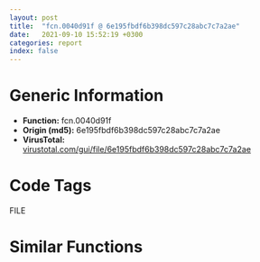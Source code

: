 ```yaml
---
layout: post
title:  "fcn.0040d91f @ 6e195fbdf6b398dc597c28abc7c7a2ae"
date:   2021-09-10 15:52:19 +0300
categories: report
index: false
---
```


# Generic Information
- **Function:** fcn.0040d91f
- **Origin (md5):** 6e195fbdf6b398dc597c28abc7c7a2ae
- **VirusTotal:** [virustotal.com/gui/file/6e195fbdf6b398dc597c28abc7c7a2ae][virustotal_ref]

# Code Tags
<span class="tag" id="FILE">FILE</span>


# Similar Functions
<script type="text/javascript" src="https://www.gstatic.com/charts/loader.js"></script>
<script type="text/javascript">

    google.charts.load('current', {'packages':['corechart']});
    google.charts.setOnLoadCallback(drawChart);

    function drawChart() {
    var data = new google.visualization.DataTable();
        data.addColumn('number', 'X');
        data.addColumn('number', 'Y');
        data.addColumn({type: 'string', role: 'tooltip', 'p': {'html': true}});
        data.addColumn({'type': 'string', 'role': 'style'});
        
        data.addRows([
    [-81.57413482666016, -45.89152908325195, '<b><a href="/report/fcn.0040d91f@6e195fbdf6b398dc597c28abc7c7a2ae">fcn.0040d91f</a><br>@6e195fbdf6b398dc597c28abc7c7a2ae</b><br><br>push ebp<br>mov ebp esp<br>push ecx<br>push ecx<br>push ebx<br>push esi<br>push edi<br>push 0x104<br>mov ebx 0xc43b20<br>xor eax eax<br>push ebx<br>xor edi edi<br>mov word[0xc43d28] ax<br>push edi<br>call dword[sym.imp.KERNEL32.dll_GetModuleFileNameW]<br>mov esi dword[0xc4593c]<br>mov dword[0xc43a04] ebx<br>test esi esi<br>je 0x40d958<br>cmp word[esi] di<br>jne 0x40d95a<br>mov esi ebx<br>lea eax [ebp-8]<br>push eax<br>lea eax [ebp-4]<br>push eax<br>push edi<br>push edi<br>push esi<br>call fcn.0040d9cd<br>mov ebx dword[ebp-4]<br>add esp 0x14<br>cmp ebx 0x3fffffff<br>jae 0x40d9c3<br>mov eax dword[ebp-8]<br>cmp eax 0x7fffffff<br>jae 0x40d9c3<br>lea ecx [eax+ebx*2]<br>add eax eax<br>add ecx ecx<br>cmp ecx eax<br>jb 0x40d9c3<br>push ecx<br>call fcn.0040e848<br>mov edi eax<br>pop ecx<br>test edi edi<br>je 0x40d9c3<br>lea eax [ebp-8]<br>push eax<br>lea eax [ebp-4]<br>push eax<br>lea eax [edi+ebx*4]<br>push eax<br>push edi<br>push esi<br>call fcn.0040d9cd<br>mov eax dword[ebp-4]<br>add esp 0x14<br>dec eax<br>mov dword[0xc439f4] edi<br>mov dword[0xc439ec] eax<br>xor eax eax<br>jmp 0x40d9c6<br>or eax 0xffffffff<br>pop edi<br>pop esi<br>pop ebx<br>mov esp ebp<br>pop ebp<br>ret<br>', 'point { fill-color: #e0440e; }'],
[-68.5716323852539, -29.568544387817383, '<b><a href="/report/fcn.0060b9b9@52d540e8e13e0f0bbb8946b2363a382d">fcn.0060b9b9</a><br>@52d540e8e13e0f0bbb8946b2363a382d</b><br><br>push ebp<br>mov ebp esp<br>push ecx<br>push ecx<br>push ebx<br>push esi<br>push edi<br>push 0x104<br>mov ebx 0x6a1300<br>xor eax eax<br>push ebx<br>xor edi edi<br>mov word[0x6a1508] ax<br>push edi<br>call dword[sym.imp.KERNEL32.dll_GetModuleFileNameW]<br>mov esi dword[0x6a3adc]<br>mov dword[0x6a0b94] ebx<br>test esi esi<br>je 0x60b9f2<br>cmp word[esi] di<br>jne 0x60b9f4<br>mov esi ebx<br>lea eax [ebp-8]<br>push eax<br>lea eax [ebp-4]<br>push eax<br>push edi<br>push edi<br>push esi<br>call fcn.0060ba67<br>mov ebx dword[ebp-4]<br>add esp 0x14<br>cmp ebx 0x3fffffff<br>jae 0x60ba5d<br>mov eax dword[ebp-8]<br>cmp eax 0x7fffffff<br>jae 0x60ba5d<br>lea ecx [eax+ebx*2]<br>add eax eax<br>add ecx ecx<br>cmp ecx eax<br>jb 0x60ba5d<br>push ecx<br>call fcn.0060a15b<br>mov edi eax<br>pop ecx<br>test edi edi<br>je 0x60ba5d<br>lea eax [ebp-8]<br>push eax<br>lea eax [ebp-4]<br>push eax<br>lea eax [edi+ebx*4]<br>push eax<br>push edi<br>push esi<br>call fcn.0060ba67<br>mov eax dword[ebp-4]<br>add esp 0x14<br>dec eax<br>mov dword[0x6a0b84] edi<br>mov dword[0x6a0b7c] eax<br>xor eax eax<br>jmp 0x60ba60<br>or eax 0xffffffff<br>pop edi<br>pop esi<br>pop ebx<br>mov esp ebp<br>pop ebp<br>ret<br>', 'null'],
[-80.29781341552734, -12.36430549621582, '<b><a href="/report/fcn.004102b9@4643b8f5a3d13e435a65fc553546b71e">fcn.004102b9</a><br>@4643b8f5a3d13e435a65fc553546b71e</b><br><br>push ebp<br>mov ebp esp<br>push ecx<br>push ecx<br>push ebx<br>push esi<br>push edi<br>push 0x104<br>mov ebx 0xc6c760<br>xor eax eax<br>push ebx<br>xor edi edi<br>mov word[0xc6c968] ax<br>push edi<br>call dword[sym.imp.KERNEL32.dll_GetModuleFileNameW]<br>mov esi dword[0xc6e57c]<br>mov dword[0xc6c640] ebx<br>test esi esi<br>je 0x4102f2<br>cmp word[esi] di<br>jne 0x4102f4<br>mov esi ebx<br>lea eax [ebp-8]<br>push eax<br>lea eax [ebp-4]<br>push eax<br>push edi<br>push edi<br>push esi<br>call fcn.00410367<br>mov ebx dword[ebp-4]<br>add esp 0x14<br>cmp ebx 0x3fffffff<br>jae 0x41035d<br>mov eax dword[ebp-8]<br>cmp eax 0x7fffffff<br>jae 0x41035d<br>lea ecx [eax+ebx*2]<br>add eax eax<br>add ecx ecx<br>cmp ecx eax<br>jb 0x41035d<br>push ecx<br>call fcn.004111e8<br>mov edi eax<br>pop ecx<br>test edi edi<br>je 0x41035d<br>lea eax [ebp-8]<br>push eax<br>lea eax [ebp-4]<br>push eax<br>lea eax [edi+ebx*4]<br>push eax<br>push edi<br>push esi<br>call fcn.00410367<br>mov eax dword[ebp-4]<br>add esp 0x14<br>dec eax<br>mov dword[0xc6c630] edi<br>mov dword[0xc6c628] eax<br>xor eax eax<br>jmp 0x410360<br>or eax 0xffffffff<br>pop edi<br>pop esi<br>pop ebx<br>mov esp ebp<br>pop ebp<br>ret<br>', 'null'],
[-78.96929168701172, -34.84052276611328, '<b><a href="/report/fcn.0040d088@3d0ec851566b617e7e4e75da3dd9651c">fcn.0040d088</a><br>@3d0ec851566b617e7e4e75da3dd9651c</b><br><br>push ebp<br>mov ebp esp<br>push ecx<br>push ecx<br>push ebx<br>push esi<br>push edi<br>push 0x104<br>mov ebx 0xb93cb8<br>xor eax eax<br>push ebx<br>xor edi edi<br>mov word[0xb93ec0] ax<br>push edi<br>call dword[sym.imp.KERNEL32.dll_GetModuleFileNameW]<br>mov esi dword[0xb95abc]<br>mov dword[0xb93b9c] ebx<br>test esi esi<br>je 0x40d0c1<br>cmp word[esi] di<br>jne 0x40d0c3<br>mov esi ebx<br>lea eax [ebp-8]<br>push eax<br>lea eax [ebp-4]<br>push eax<br>push edi<br>push edi<br>push esi<br>call fcn.0040d136<br>mov ebx dword[ebp-4]<br>add esp 0x14<br>cmp ebx 0x3fffffff<br>jae 0x40d12c<br>mov eax dword[ebp-8]<br>cmp eax 0x7fffffff<br>jae 0x40d12c<br>lea ecx [eax+ebx*2]<br>add eax eax<br>add ecx ecx<br>cmp ecx eax<br>jb 0x40d12c<br>push ecx<br>call fcn.0040dfb8<br>mov edi eax<br>pop ecx<br>test edi edi<br>je 0x40d12c<br>lea eax [ebp-8]<br>push eax<br>lea eax [ebp-4]<br>push eax<br>lea eax [edi+ebx*4]<br>push eax<br>push edi<br>push esi<br>call fcn.0040d136<br>mov eax dword[ebp-4]<br>add esp 0x14<br>dec eax<br>mov dword[0xb93b8c] edi<br>mov dword[0xb93b84] eax<br>xor eax eax<br>jmp 0x40d12f<br>or eax 0xffffffff<br>pop edi<br>pop esi<br>pop ebx<br>mov esp ebp<br>pop ebp<br>ret<br>', 'null'],
[-69.48790740966797, -41.48548889160156, '<b><a href="/report/fcn.006542c2@8c848ad89aab40a1738b363a37856125">fcn.006542c2</a><br>@8c848ad89aab40a1738b363a37856125</b><br><br>push ebp<br>mov ebp esp<br>push ecx<br>push ecx<br>push ebx<br>push esi<br>push edi<br>push 0x104<br>mov ebx 0x46fd378<br>xor eax eax<br>push ebx<br>xor edi edi<br>mov word[0x46fd580] ax<br>push edi<br>call dword[sym.imp.KERNEL32.dll_GetModuleFileNameW]<br>mov esi dword[0x46ff17c]<br>mov dword[0x46fd25c] ebx<br>test esi esi<br>je 0x6542fb<br>cmp word[esi] di<br>jne 0x6542fd<br>mov esi ebx<br>lea eax [ebp-8]<br>push eax<br>lea eax [ebp-4]<br>push eax<br>push edi<br>push edi<br>push esi<br>call fcn.00654370<br>mov ebx dword[ebp-4]<br>add esp 0x14<br>cmp ebx 0x3fffffff<br>jae 0x654366<br>mov eax dword[ebp-8]<br>cmp eax 0x7fffffff<br>jae 0x654366<br>lea ecx [eax+ebx*2]<br>add eax eax<br>add ecx ecx<br>cmp ecx eax<br>jb 0x654366<br>push ecx<br>call fcn.006551e8<br>mov edi eax<br>pop ecx<br>test edi edi<br>je 0x654366<br>lea eax [ebp-8]<br>push eax<br>lea eax [ebp-4]<br>push eax<br>lea eax [edi+ebx*4]<br>push eax<br>push edi<br>push esi<br>call fcn.00654370<br>mov eax dword[ebp-4]<br>add esp 0x14<br>dec eax<br>mov dword[0x46fd24c] edi<br>mov dword[0x46fd244] eax<br>xor eax eax<br>jmp 0x654369<br>or eax 0xffffffff<br>pop edi<br>pop esi<br>pop ebx<br>mov esp ebp<br>pop ebp<br>ret<br>', 'null'],
[-98.46465301513672, -28.48466682434082, '<b><a href="/report/fcn.0040d848@e69fcfbd512770c44a9d6b90a42edeb0">fcn.0040d848</a><br>@e69fcfbd512770c44a9d6b90a42edeb0</b><br><br>push ebp<br>mov ebp esp<br>push ecx<br>push ecx<br>push ebx<br>push esi<br>push edi<br>push 0x104<br>mov ebx 0xb94c40<br>xor eax eax<br>push ebx<br>xor edi edi<br>mov word[0xb94e48] ax<br>push edi<br>call dword[sym.imp.KERNEL32.dll_GetModuleFileNameW]<br>mov esi dword[0xb96a3c]<br>mov dword[0xb94b24] ebx<br>test esi esi<br>je 0x40d881<br>cmp word[esi] di<br>jne 0x40d883<br>mov esi ebx<br>lea eax [ebp-8]<br>push eax<br>lea eax [ebp-4]<br>push eax<br>push edi<br>push edi<br>push esi<br>call fcn.0040d8f6<br>mov ebx dword[ebp-4]<br>add esp 0x14<br>cmp ebx 0x3fffffff<br>jae 0x40d8ec<br>mov eax dword[ebp-8]<br>cmp eax 0x7fffffff<br>jae 0x40d8ec<br>lea ecx [eax+ebx*2]<br>add eax eax<br>add ecx ecx<br>cmp ecx eax<br>jb 0x40d8ec<br>push ecx<br>call fcn.0040e778<br>mov edi eax<br>pop ecx<br>test edi edi<br>je 0x40d8ec<br>lea eax [ebp-8]<br>push eax<br>lea eax [ebp-4]<br>push eax<br>lea eax [edi+ebx*4]<br>push eax<br>push edi<br>push esi<br>call fcn.0040d8f6<br>mov eax dword[ebp-4]<br>add esp 0x14<br>dec eax<br>mov dword[0xb94b14] edi<br>mov dword[0xb94b0c] eax<br>xor eax eax<br>jmp 0x40d8ef<br>or eax 0xffffffff<br>pop edi<br>pop esi<br>pop ebx<br>mov esp ebp<br>pop ebp<br>ret<br>', 'null'],
[-68.49979400634766, -17.666366577148438, '<b><a href="/report/fcn.0040a354@01be4434cc5f975da87a4b25d209e100">fcn.0040a354</a><br>@01be4434cc5f975da87a4b25d209e100</b><br><br>push ebp<br>mov ebp esp<br>push ecx<br>push ecx<br>push ebx<br>push esi<br>push edi<br>push 0x104<br>mov ebx 0xc14b60<br>xor eax eax<br>push ebx<br>xor edi edi<br>mov word[0xc14d68] ax<br>push edi<br>call dword[sym.imp.KERNEL32.dll_GetModuleFileNameW]<br>mov esi dword[0xc1697c]<br>mov dword[0xc14a44] ebx<br>test esi esi<br>je 0x40a38d<br>cmp word[esi] di<br>jne 0x40a38f<br>mov esi ebx<br>lea eax [ebp-8]<br>push eax<br>lea eax [ebp-4]<br>push eax<br>push edi<br>push edi<br>push esi<br>call fcn.0040a402<br>mov ebx dword[ebp-4]<br>add esp 0x14<br>cmp ebx 0x3fffffff<br>jae 0x40a3f8<br>mov eax dword[ebp-8]<br>cmp eax 0x7fffffff<br>jae 0x40a3f8<br>lea ecx [eax+ebx*2]<br>add eax eax<br>add ecx ecx<br>cmp ecx eax<br>jb 0x40a3f8<br>push ecx<br>call fcn.0040b288<br>mov edi eax<br>pop ecx<br>test edi edi<br>je 0x40a3f8<br>lea eax [ebp-8]<br>push eax<br>lea eax [ebp-4]<br>push eax<br>lea eax [edi+ebx*4]<br>push eax<br>push edi<br>push esi<br>call fcn.0040a402<br>mov eax dword[ebp-4]<br>add esp 0x14<br>dec eax<br>mov dword[0xc14a34] edi<br>mov dword[0xc14a2c] eax<br>xor eax eax<br>jmp 0x40a3fb<br>or eax 0xffffffff<br>pop edi<br>pop esi<br>pop ebx<br>mov esp ebp<br>pop ebp<br>ret<br>', 'null'],
[-90.98310089111328, -17.8382568359375, '<b><a href="/report/fcn.00434d6b@d96761eb00d2d97e2b6f5ffffed0b46a">fcn.00434d6b</a><br>@d96761eb00d2d97e2b6f5ffffed0b46a</b><br><br>push ebp<br>mov ebp esp<br>push ecx<br>push ecx<br>push ebx<br>push esi<br>push edi<br>push 0x104<br>mov ebx 0x4c4ba8<br>xor eax eax<br>push ebx<br>xor edi edi<br>mov word[0x4c4db0] ax<br>push edi<br>call dword[sym.imp.KERNEL32.dll_GetModuleFileNameW]<br>mov esi dword[0x4c5228]<br>mov dword[0x4c41bc] ebx<br>test esi esi<br>je 0x434da4<br>cmp word[esi] di<br>jne 0x434da6<br>mov esi ebx<br>lea eax [ebp-8]<br>push eax<br>lea eax [ebp-4]<br>push eax<br>push edi<br>push edi<br>push esi<br>call fcn.00434e19<br>mov ebx dword[ebp-4]<br>add esp 0x14<br>cmp ebx 0x3fffffff<br>jae 0x434e0f<br>mov eax dword[ebp-8]<br>cmp eax 0x7fffffff<br>jae 0x434e0f<br>lea ecx [eax+ebx*2]<br>add eax eax<br>add ecx ecx<br>cmp ecx eax<br>jb 0x434e0f<br>push ecx<br>call fcn.00428a5d<br>mov edi eax<br>pop ecx<br>test edi edi<br>je 0x434e0f<br>lea eax [ebp-8]<br>push eax<br>lea eax [ebp-4]<br>push eax<br>lea eax [edi+ebx*4]<br>push eax<br>push edi<br>push esi<br>call fcn.00434e19<br>mov eax dword[ebp-4]<br>add esp 0x14<br>dec eax<br>mov dword[0x4c41ac] edi<br>mov dword[0x4c41a4] eax<br>xor eax eax<br>jmp 0x434e12<br>or eax 0xffffffff<br>pop edi<br>pop esi<br>pop ebx<br>mov esp ebp<br>pop ebp<br>ret<br>', 'null'],
[-78.53015899658203, -23.543851852416992, '<b><a href="/report/fcn.0040adc3@fec037c981b84fb9df87dac6521840c9">fcn.0040adc3</a><br>@fec037c981b84fb9df87dac6521840c9</b><br><br>push ebp<br>mov ebp esp<br>push ecx<br>push ecx<br>push ebx<br>push esi<br>push edi<br>push 0x104<br>mov ebx 0xb697e8<br>xor eax eax<br>push ebx<br>xor edi edi<br>mov word[0xb699f0] ax<br>push edi<br>call dword[sym.imp.KERNEL32.dll_GetModuleFileNameW]<br>mov esi dword[0xb6b5fc]<br>mov dword[0xb696cc] ebx<br>test esi esi<br>je 0x40adfc<br>cmp word[esi] di<br>jne 0x40adfe<br>mov esi ebx<br>lea eax [ebp-8]<br>push eax<br>lea eax [ebp-4]<br>push eax<br>push edi<br>push edi<br>push esi<br>call fcn.0040ae71<br>mov ebx dword[ebp-4]<br>add esp 0x14<br>cmp ebx 0x3fffffff<br>jae 0x40ae67<br>mov eax dword[ebp-8]<br>cmp eax 0x7fffffff<br>jae 0x40ae67<br>lea ecx [eax+ebx*2]<br>add eax eax<br>add ecx ecx<br>cmp ecx eax<br>jb 0x40ae67<br>push ecx<br>call fcn.0040bce8<br>mov edi eax<br>pop ecx<br>test edi edi<br>je 0x40ae67<br>lea eax [ebp-8]<br>push eax<br>lea eax [ebp-4]<br>push eax<br>lea eax [edi+ebx*4]<br>push eax<br>push edi<br>push esi<br>call fcn.0040ae71<br>mov eax dword[ebp-4]<br>add esp 0x14<br>dec eax<br>mov dword[0xb696bc] edi<br>mov dword[0xb696b4] eax<br>xor eax eax<br>jmp 0x40ae6a<br>or eax 0xffffffff<br>pop edi<br>pop esi<br>pop ebx<br>mov esp ebp<br>pop ebp<br>ret<br>', 'null'],
[-87.46118927001953, -28.86671257019043, '<b><a href="/report/fcn.00408e79@1fd683a7f72f257d6d6de6e845d6c40a">fcn.00408e79</a><br>@1fd683a7f72f257d6d6de6e845d6c40a</b><br><br>push ebp<br>mov ebp esp<br>push ecx<br>push ecx<br>push ebx<br>push esi<br>push edi<br>push 0x104<br>mov ebx 0xc344e8<br>xor eax eax<br>push ebx<br>xor edi edi<br>mov word[0xc346f0] ax<br>push edi<br>call dword[sym.imp.KERNEL32.dll_GetModuleFileNameW]<br>mov esi dword[0xc362fc]<br>mov dword[0xc343cc] ebx<br>test esi esi<br>je 0x408eb2<br>cmp word[esi] di<br>jne 0x408eb4<br>mov esi ebx<br>lea eax [ebp-8]<br>push eax<br>lea eax [ebp-4]<br>push eax<br>push edi<br>push edi<br>push esi<br>call fcn.00408f27<br>mov ebx dword[ebp-4]<br>add esp 0x14<br>cmp ebx 0x3fffffff<br>jae 0x408f1d<br>mov eax dword[ebp-8]<br>cmp eax 0x7fffffff<br>jae 0x408f1d<br>lea ecx [eax+ebx*2]<br>add eax eax<br>add ecx ecx<br>cmp ecx eax<br>jb 0x408f1d<br>push ecx<br>call fcn.00409da8<br>mov edi eax<br>pop ecx<br>test edi edi<br>je 0x408f1d<br>lea eax [ebp-8]<br>push eax<br>lea eax [ebp-4]<br>push eax<br>lea eax [edi+ebx*4]<br>push eax<br>push edi<br>push esi<br>call fcn.00408f27<br>mov eax dword[ebp-4]<br>add esp 0x14<br>dec eax<br>mov dword[0xc343bc] edi<br>mov dword[0xc343b4] eax<br>xor eax eax<br>jmp 0x408f20<br>or eax 0xffffffff<br>pop edi<br>pop esi<br>pop ebx<br>mov esp ebp<br>pop ebp<br>ret<br>', 'null'],
[-91.80841827392578, -39.628684997558594, '<b><a href="/report/fcn.00408b18@f9b80f61ad003ebdee20dab4a0087d2a">fcn.00408b18</a><br>@f9b80f61ad003ebdee20dab4a0087d2a</b><br><br>push ebp<br>mov ebp esp<br>push ecx<br>push ecx<br>push ebx<br>push esi<br>push edi<br>push 0x104<br>mov ebx 0xbbe898<br>xor eax eax<br>push ebx<br>xor edi edi<br>mov word[0xbbeaa0] ax<br>push edi<br>call dword[sym.imp.KERNEL32.dll_GetModuleFileNameW]<br>mov esi dword[0xbc069c]<br>mov dword[0xbbe77c] ebx<br>test esi esi<br>je 0x408b51<br>cmp word[esi] di<br>jne 0x408b53<br>mov esi ebx<br>lea eax [ebp-8]<br>push eax<br>lea eax [ebp-4]<br>push eax<br>push edi<br>push edi<br>push esi<br>call fcn.00408bc6<br>mov ebx dword[ebp-4]<br>add esp 0x14<br>cmp ebx 0x3fffffff<br>jae 0x408bbc<br>mov eax dword[ebp-8]<br>cmp eax 0x7fffffff<br>jae 0x408bbc<br>lea ecx [eax+ebx*2]<br>add eax eax<br>add ecx ecx<br>cmp ecx eax<br>jb 0x408bbc<br>push ecx<br>call fcn.00409a48<br>mov edi eax<br>pop ecx<br>test edi edi<br>je 0x408bbc<br>lea eax [ebp-8]<br>push eax<br>lea eax [ebp-4]<br>push eax<br>lea eax [edi+ebx*4]<br>push eax<br>push edi<br>push esi<br>call fcn.00408bc6<br>mov eax dword[ebp-4]<br>add esp 0x14<br>dec eax<br>mov dword[0xbbe76c] edi<br>mov dword[0xbbe764] eax<br>xor eax eax<br>jmp 0x408bbf<br>or eax 0xffffffff<br>pop edi<br>pop esi<br>pop ebx<br>mov esp ebp<br>pop ebp<br>ret<br>', 'null'],
[136.91058349609375, -5.491900444030762, '<b><a href="/report/fcn.0041c14e@20a93604f17ee6f3c2aa7b1f7a497fcf">fcn.0041c14e</a><br>@20a93604f17ee6f3c2aa7b1f7a497fcf</b><br><br>mov edi edi<br>push ebp<br>mov ebp esp<br>push ecx<br>push ecx<br>push ebx<br>push esi<br>push edi<br>push 0x104<br>mov esi 0x484ba8<br>push esi<br>xor eax eax<br>xor ebx ebx<br>push ebx<br>mov word[0x484db0] ax<br>call dword[sym.imp.KERNEL32.dll_GetModuleFileNameW]<br>mov eax dword[0x4868f8]<br>mov dword[0x48452c] esi<br>cmp eax ebx<br>je 0x41c18a<br>mov edi eax<br>cmp word[eax] bx<br>jne 0x41c18c<br>mov edi esi<br>lea eax [ebp-4]<br>push eax<br>push ebx<br>lea ebx [ebp-8]<br>xor ecx ecx<br>mov eax edi<br>call fcn.0041bff8<br>mov ebx dword[ebp-4]<br>pop ecx<br>pop ecx<br>cmp ebx 0x3fffffff<br>jae 0x41c1f4<br>mov ecx dword[ebp-8]<br>cmp ecx 0x7fffffff<br>jae 0x41c1f4<br>lea eax [ecx+ebx*2]<br>add eax eax<br>add ecx ecx<br>cmp eax ecx<br>jb 0x41c1f4<br>push eax<br>call fcn.00415102<br>mov esi eax<br>pop ecx<br>test esi esi<br>je 0x41c1f4<br>lea eax [ebp-4]<br>push eax<br>lea ecx [esi+ebx*4]<br>push esi<br>lea ebx [ebp-8]<br>mov eax edi<br>call fcn.0041bff8<br>mov eax dword[ebp-4]<br>dec eax<br>pop ecx<br>mov dword[0x48450c] eax<br>pop ecx<br>mov dword[0x484514] esi<br>xor eax eax<br>jmp 0x41c1f7<br>or eax 0xffffffff<br>pop edi<br>pop esi<br>pop ebx<br>leave<br>ret<br>', 'null'],
[142.59349060058594, -16.57270050048828, '<b><a href="/report/fcn.0041b4be@b8b9cf6862b0d68d10750002e5baaf97">fcn.0041b4be</a><br>@b8b9cf6862b0d68d10750002e5baaf97</b><br><br>mov edi edi<br>push ebp<br>mov ebp esp<br>push ecx<br>push ecx<br>push ebx<br>push esi<br>push edi<br>push 0x104<br>mov esi 0x477b88<br>push esi<br>xor eax eax<br>xor ebx ebx<br>push ebx<br>mov word[0x477d90] ax<br>call dword[sym.imp.KERNEL32.dll_GetModuleFileNameW]<br>mov eax dword[0x4798b8]<br>mov dword[0x47750c] esi<br>cmp eax ebx<br>je 0x41b4fa<br>mov edi eax<br>cmp word[eax] bx<br>jne 0x41b4fc<br>mov edi esi<br>lea eax [ebp-4]<br>push eax<br>push ebx<br>lea ebx [ebp-8]<br>xor ecx ecx<br>mov eax edi<br>call fcn.0041b368<br>mov ebx dword[ebp-4]<br>pop ecx<br>pop ecx<br>cmp ebx 0x3fffffff<br>jae 0x41b564<br>mov ecx dword[ebp-8]<br>cmp ecx 0x7fffffff<br>jae 0x41b564<br>lea eax [ecx+ebx*2]<br>add eax eax<br>add ecx ecx<br>cmp eax ecx<br>jb 0x41b564<br>push eax<br>call fcn.00414412<br>mov esi eax<br>pop ecx<br>test esi esi<br>je 0x41b564<br>lea eax [ebp-4]<br>push eax<br>lea ecx [esi+ebx*4]<br>push esi<br>lea ebx [ebp-8]<br>mov eax edi<br>call fcn.0041b368<br>mov eax dword[ebp-4]<br>dec eax<br>pop ecx<br>mov dword[0x4774ec] eax<br>pop ecx<br>mov dword[0x4774f4] esi<br>xor eax eax<br>jmp 0x41b567<br>or eax 0xffffffff<br>pop edi<br>pop esi<br>pop ebx<br>leave<br>ret<br>', 'null'],
[136.51153564453125, -26.16901969909668, '<b><a href="/report/fcn.0041b4be@9571c7458fae91969aaed3955e433f49">fcn.0041b4be</a><br>@9571c7458fae91969aaed3955e433f49</b><br><br>mov edi edi<br>push ebp<br>mov ebp esp<br>push ecx<br>push ecx<br>push ebx<br>push esi<br>push edi<br>push 0x104<br>mov esi 0x477b88<br>push esi<br>xor eax eax<br>xor ebx ebx<br>push ebx<br>mov word[0x477d90] ax<br>call dword[sym.imp.KERNEL32.dll_GetModuleFileNameW]<br>mov eax dword[0x4798b8]<br>mov dword[0x47750c] esi<br>cmp eax ebx<br>je 0x41b4fa<br>mov edi eax<br>cmp word[eax] bx<br>jne 0x41b4fc<br>mov edi esi<br>lea eax [ebp-4]<br>push eax<br>push ebx<br>lea ebx [ebp-8]<br>xor ecx ecx<br>mov eax edi<br>call fcn.0041b368<br>mov ebx dword[ebp-4]<br>pop ecx<br>pop ecx<br>cmp ebx 0x3fffffff<br>jae 0x41b564<br>mov ecx dword[ebp-8]<br>cmp ecx 0x7fffffff<br>jae 0x41b564<br>lea eax [ecx+ebx*2]<br>add eax eax<br>add ecx ecx<br>cmp eax ecx<br>jb 0x41b564<br>push eax<br>call fcn.00414412<br>mov esi eax<br>pop ecx<br>test esi esi<br>je 0x41b564<br>lea eax [ebp-4]<br>push eax<br>lea ecx [esi+ebx*4]<br>push esi<br>lea ebx [ebp-8]<br>mov eax edi<br>call fcn.0041b368<br>mov eax dword[ebp-4]<br>dec eax<br>pop ecx<br>mov dword[0x4774ec] eax<br>pop ecx<br>mov dword[0x4774f4] esi<br>xor eax eax<br>jmp 0x41b567<br>or eax 0xffffffff<br>pop edi<br>pop esi<br>pop ebx<br>leave<br>ret<br>', 'null'],
[124.5888442993164, -22.999149322509766, '<b><a href="/report/fcn.0057c0a5@c60344b51fa39a329b92557d24ff7670">fcn.0057c0a5</a><br>@c60344b51fa39a329b92557d24ff7670</b><br><br>mov edi edi<br>push ebp<br>mov ebp esp<br>push ecx<br>push ecx<br>push ebx<br>push esi<br>push edi<br>push 0x104<br>mov esi 0x60fb38<br>push esi<br>xor eax eax<br>xor ebx ebx<br>push ebx<br>mov word[0x60fd40] ax<br>call dword[sym.imp.KERNEL32.dll_GetModuleFileNameW]<br>mov eax dword[0x612844]<br>mov dword[0x60f7f4] esi<br>cmp eax ebx<br>je 0x57c0e1<br>mov edi eax<br>cmp word[eax] bx<br>jne 0x57c0e3<br>mov edi esi<br>lea eax [ebp-4]<br>push eax<br>push ebx<br>lea ebx [ebp-8]<br>xor ecx ecx<br>mov eax edi<br>call fcn.0057bf54<br>mov ebx dword[ebp-4]<br>pop ecx<br>pop ecx<br>cmp ebx 0x3fffffff<br>jae 0x57c14b<br>mov ecx dword[ebp-8]<br>cmp ecx 0x7fffffff<br>jae 0x57c14b<br>lea eax [ecx+ebx*2]<br>add eax eax<br>add ecx ecx<br>cmp eax ecx<br>jb 0x57c14b<br>push eax<br>call fcn.005806d1<br>mov esi eax<br>pop ecx<br>test esi esi<br>je 0x57c14b<br>lea eax [ebp-4]<br>push eax<br>lea ecx [esi+ebx*4]<br>push esi<br>lea ebx [ebp-8]<br>mov eax edi<br>call fcn.0057bf54<br>mov eax dword[ebp-4]<br>dec eax<br>pop ecx<br>mov dword[0x60f7d4] eax<br>pop ecx<br>mov dword[0x60f7dc] esi<br>xor eax eax<br>jmp 0x57c14e<br>or eax 0xffffffff<br>pop edi<br>pop esi<br>pop ebx<br>leave<br>ret<br>', 'null'],
[120.35761260986328, -12.843220710754395, '<b><a href="/report/fcn.0041b4be@3d7f25d788af3e7f7707a736ac852465">fcn.0041b4be</a><br>@3d7f25d788af3e7f7707a736ac852465</b><br><br>mov edi edi<br>push ebp<br>mov ebp esp<br>push ecx<br>push ecx<br>push ebx<br>push esi<br>push edi<br>push 0x104<br>mov esi 0x477b88<br>push esi<br>xor eax eax<br>xor ebx ebx<br>push ebx<br>mov word[0x477d90] ax<br>call dword[sym.imp.KERNEL32.dll_GetModuleFileNameW]<br>mov eax dword[0x4798b8]<br>mov dword[0x47750c] esi<br>cmp eax ebx<br>je 0x41b4fa<br>mov edi eax<br>cmp word[eax] bx<br>jne 0x41b4fc<br>mov edi esi<br>lea eax [ebp-4]<br>push eax<br>push ebx<br>lea ebx [ebp-8]<br>xor ecx ecx<br>mov eax edi<br>call fcn.0041b368<br>mov ebx dword[ebp-4]<br>pop ecx<br>pop ecx<br>cmp ebx 0x3fffffff<br>jae 0x41b564<br>mov ecx dword[ebp-8]<br>cmp ecx 0x7fffffff<br>jae 0x41b564<br>lea eax [ecx+ebx*2]<br>add eax eax<br>add ecx ecx<br>cmp eax ecx<br>jb 0x41b564<br>push eax<br>call fcn.00414412<br>mov esi eax<br>pop ecx<br>test esi esi<br>je 0x41b564<br>lea eax [ebp-4]<br>push eax<br>lea ecx [esi+ebx*4]<br>push esi<br>lea ebx [ebp-8]<br>mov eax edi<br>call fcn.0041b368<br>mov eax dword[ebp-4]<br>dec eax<br>pop ecx<br>mov dword[0x4774ec] eax<br>pop ecx<br>mov dword[0x4774f4] esi<br>xor eax eax<br>jmp 0x41b567<br>or eax 0xffffffff<br>pop edi<br>pop esi<br>pop ebx<br>leave<br>ret<br>', 'null'],
[131.13888549804688, -15.079508781433105, '<b><a href="/report/fcn.0041b4be@3aa98225e51cbcae2d334c8b6b4ed9fd">fcn.0041b4be</a><br>@3aa98225e51cbcae2d334c8b6b4ed9fd</b><br><br>mov edi edi<br>push ebp<br>mov ebp esp<br>push ecx<br>push ecx<br>push ebx<br>push esi<br>push edi<br>push 0x104<br>mov esi 0x477b88<br>push esi<br>xor eax eax<br>xor ebx ebx<br>push ebx<br>mov word[0x477d90] ax<br>call dword[sym.imp.KERNEL32.dll_GetModuleFileNameW]<br>mov eax dword[0x4798b8]<br>mov dword[0x47750c] esi<br>cmp eax ebx<br>je 0x41b4fa<br>mov edi eax<br>cmp word[eax] bx<br>jne 0x41b4fc<br>mov edi esi<br>lea eax [ebp-4]<br>push eax<br>push ebx<br>lea ebx [ebp-8]<br>xor ecx ecx<br>mov eax edi<br>call fcn.0041b368<br>mov ebx dword[ebp-4]<br>pop ecx<br>pop ecx<br>cmp ebx 0x3fffffff<br>jae 0x41b564<br>mov ecx dword[ebp-8]<br>cmp ecx 0x7fffffff<br>jae 0x41b564<br>lea eax [ecx+ebx*2]<br>add eax eax<br>add ecx ecx<br>cmp eax ecx<br>jb 0x41b564<br>push eax<br>call fcn.00414412<br>mov esi eax<br>pop ecx<br>test esi esi<br>je 0x41b564<br>lea eax [ebp-4]<br>push eax<br>lea ecx [esi+ebx*4]<br>push esi<br>lea ebx [ebp-8]<br>mov eax edi<br>call fcn.0041b368<br>mov eax dword[ebp-4]<br>dec eax<br>pop ecx<br>mov dword[0x4774ec] eax<br>pop ecx<br>mov dword[0x4774f4] esi<br>xor eax eax<br>jmp 0x41b567<br>or eax 0xffffffff<br>pop edi<br>pop esi<br>pop ebx<br>leave<br>ret<br>', 'null'],
[125.33013153076172, -3.0891451835632324, '<b><a href="/report/fcn.00480f7f@289859175c221b107317af7727d26c17">fcn.00480f7f</a><br>@289859175c221b107317af7727d26c17</b><br><br>mov edi edi<br>push ebp<br>mov ebp esp<br>push ecx<br>push ecx<br>push ebx<br>push esi<br>push edi<br>push 0x104<br>mov esi 0x4d2658<br>push esi<br>xor eax eax<br>xor ebx ebx<br>push ebx<br>mov word[0x4d2860] ax<br>call dword[sym.imp.KERNEL32.dll_GetModuleFileNameW]<br>mov eax dword[0x4d3ed8]<br>mov dword[0x4d1fd8] esi<br>cmp eax ebx<br>je 0x480fbb<br>mov edi eax<br>cmp word[eax] bx<br>jne 0x480fbd<br>mov edi esi<br>lea eax [ebp-4]<br>push eax<br>push ebx<br>lea ebx [ebp-8]<br>xor ecx ecx<br>mov eax edi<br>call fcn.00480e2e<br>mov ebx dword[ebp-4]<br>pop ecx<br>pop ecx<br>cmp ebx 0x3fffffff<br>jae 0x481025<br>mov ecx dword[ebp-8]<br>cmp ecx 0x7fffffff<br>jae 0x481025<br>lea eax [ecx+ebx*2]<br>add eax eax<br>add ecx ecx<br>cmp eax ecx<br>jb 0x481025<br>push eax<br>call fcn.004807a2<br>mov esi eax<br>pop ecx<br>test esi esi<br>je 0x481025<br>lea eax [ebp-4]<br>push eax<br>lea ecx [esi+ebx*4]<br>push esi<br>lea ebx [ebp-8]<br>mov eax edi<br>call fcn.00480e2e<br>mov eax dword[ebp-4]<br>dec eax<br>pop ecx<br>mov dword[0x4d1fb8] eax<br>pop ecx<br>mov dword[0x4d1fc0] esi<br>xor eax eax<br>jmp 0x481028<br>or eax 0xffffffff<br>pop edi<br>pop esi<br>pop ebx<br>leave<br>ret<br>', 'null'],
[111.7260971069336, -19.54090118408203, '<b><a href="/report/fcn.0041b4be@44a756939733df3681808b122b91651f">fcn.0041b4be</a><br>@44a756939733df3681808b122b91651f</b><br><br>mov edi edi<br>push ebp<br>mov ebp esp<br>push ecx<br>push ecx<br>push ebx<br>push esi<br>push edi<br>push 0x104<br>mov esi 0x477b88<br>push esi<br>xor eax eax<br>xor ebx ebx<br>push ebx<br>mov word[0x477d90] ax<br>call dword[sym.imp.KERNEL32.dll_GetModuleFileNameW]<br>mov eax dword[0x4798b8]<br>mov dword[0x47750c] esi<br>cmp eax ebx<br>je 0x41b4fa<br>mov edi eax<br>cmp word[eax] bx<br>jne 0x41b4fc<br>mov edi esi<br>lea eax [ebp-4]<br>push eax<br>push ebx<br>lea ebx [ebp-8]<br>xor ecx ecx<br>mov eax edi<br>call fcn.0041b368<br>mov ebx dword[ebp-4]<br>pop ecx<br>pop ecx<br>cmp ebx 0x3fffffff<br>jae 0x41b564<br>mov ecx dword[ebp-8]<br>cmp ecx 0x7fffffff<br>jae 0x41b564<br>lea eax [ecx+ebx*2]<br>add eax eax<br>add ecx ecx<br>cmp eax ecx<br>jb 0x41b564<br>push eax<br>call fcn.00414412<br>mov esi eax<br>pop ecx<br>test esi esi<br>je 0x41b564<br>lea eax [ebp-4]<br>push eax<br>lea ecx [esi+ebx*4]<br>push esi<br>lea ebx [ebp-8]<br>mov eax edi<br>call fcn.0041b368<br>mov eax dword[ebp-4]<br>dec eax<br>pop ecx<br>mov dword[0x4774ec] eax<br>pop ecx<br>mov dword[0x4774f4] esi<br>xor eax eax<br>jmp 0x41b567<br>or eax 0xffffffff<br>pop edi<br>pop esi<br>pop ebx<br>leave<br>ret<br>', 'null'],
[116.27398681640625, -30.47870635986328, '<b><a href="/report/fcn.00495a72@4fe6510221c33bf023f6abed461fc13f">fcn.00495a72</a><br>@4fe6510221c33bf023f6abed461fc13f</b><br><br>mov edi edi<br>push ebp<br>mov ebp esp<br>push ecx<br>push ecx<br>push ebx<br>push esi<br>push edi<br>push 0x104<br>mov esi 0x4c4a08<br>push esi<br>xor eax eax<br>xor ebx ebx<br>push ebx<br>mov word[0x4c4c10] ax<br>call dword[sym.imp.KERNEL32.dll_GetModuleFileNameW]<br>mov eax dword[0x4ca020]<br>mov dword[0x4c41e4] esi<br>cmp eax ebx<br>je 0x495aae<br>mov edi eax<br>cmp word[eax] bx<br>jne 0x495ab0<br>mov edi esi<br>lea eax [ebp-4]<br>push eax<br>push ebx<br>lea ebx [ebp-8]<br>xor ecx ecx<br>mov eax edi<br>call fcn.0049591c<br>mov ebx dword[ebp-4]<br>pop ecx<br>pop ecx<br>cmp ebx 0x3fffffff<br>jae 0x495b18<br>mov ecx dword[ebp-8]<br>cmp ecx 0x7fffffff<br>jae 0x495b18<br>lea eax [ecx+ebx*2]<br>add eax eax<br>add ecx ecx<br>cmp eax ecx<br>jb 0x495b18<br>push eax<br>call fcn.004927d7<br>mov esi eax<br>pop ecx<br>test esi esi<br>je 0x495b18<br>lea eax [ebp-4]<br>push eax<br>lea ecx [esi+ebx*4]<br>push esi<br>lea ebx [ebp-8]<br>mov eax edi<br>call fcn.0049591c<br>mov eax dword[ebp-4]<br>dec eax<br>pop ecx<br>mov dword[0x4c41c4] eax<br>pop ecx<br>mov dword[0x4c41cc] esi<br>xor eax eax<br>jmp 0x495b1b<br>or eax 0xffffffff<br>pop edi<br>pop esi<br>pop ebx<br>leave<br>ret<br>', 'null'],
[128.22889709472656, -33.971797943115234, '<b><a href="/report/fcn.00403685@eb7f7fa38880dd66bab8caf5987e5b1a">fcn.00403685</a><br>@eb7f7fa38880dd66bab8caf5987e5b1a</b><br><br>mov edi edi<br>push ebp<br>mov ebp esp<br>push ecx<br>push ecx<br>push ebx<br>push esi<br>push edi<br>push 0x104<br>mov esi 0x4236c0<br>push esi<br>xor eax eax<br>xor ebx ebx<br>push ebx<br>mov word[0x4238c8] ax<br>call dword[sym.imp.KERNEL32.dll_GetModuleFileNameW]<br>mov eax dword[0x4b3904]<br>mov dword[0x423398] esi<br>cmp eax ebx<br>je 0x4036c1<br>mov edi eax<br>cmp word[eax] bx<br>jne 0x4036c3<br>mov edi esi<br>lea eax [ebp-4]<br>push eax<br>push ebx<br>lea ebx [ebp-8]<br>xor ecx ecx<br>mov eax edi<br>call fcn.00403534<br>mov ebx dword[ebp-4]<br>pop ecx<br>pop ecx<br>cmp ebx 0x3fffffff<br>jae 0x40372b<br>mov ecx dword[ebp-8]<br>cmp ecx 0x7fffffff<br>jae 0x40372b<br>lea eax [ecx+ebx*2]<br>add eax eax<br>add ecx ecx<br>cmp eax ecx<br>jb 0x40372b<br>push eax<br>call fcn.0040446f<br>mov esi eax<br>pop ecx<br>test esi esi<br>je 0x40372b<br>lea eax [ebp-4]<br>push eax<br>lea ecx [esi+ebx*4]<br>push esi<br>lea ebx [ebp-8]<br>mov eax edi<br>call fcn.00403534<br>mov eax dword[ebp-4]<br>dec eax<br>pop ecx<br>mov dword[0x423378] eax<br>pop ecx<br>mov dword[0x423380] esi<br>xor eax eax<br>jmp 0x40372e<br>or eax 0xffffffff<br>pop edi<br>pop esi<br>pop ebx<br>leave<br>ret<br>', 'null'],
[109.63993072509766, -3.9253287315368652, '<b><a href="/report/fcn.00419eb5@6c5b0418e4a4c57d99cda47d2717045d">fcn.00419eb5</a><br>@6c5b0418e4a4c57d99cda47d2717045d</b><br><br>push ebp<br>mov ebp esp<br>push ecx<br>push ecx<br>push ebx<br>push esi<br>push edi<br>push 0x104<br>mov esi 0x4399a0<br>xor ebx ebx<br>push esi<br>push ebx<br>mov word[0x439ba8] bx<br>call dword[sym.imp.KERNEL32.dll_GetModuleFileNameW]<br>mov eax dword[0x43adcc]<br>cmp eax ebx<br>mov dword[0x439454] esi<br>je 0x419eee<br>cmp word[eax] bx<br>mov edi eax<br>jne 0x419ef0<br>mov edi esi<br>lea eax [ebp-4]<br>push eax<br>push ebx<br>lea ebx [ebp-8]<br>xor ecx ecx<br>mov eax edi<br>call fcn.00419d69<br>mov ebx dword[ebp-4]<br>cmp ebx 0x3fffffff<br>pop ecx<br>pop ecx<br>jae 0x419f58<br>mov ecx dword[ebp-8]<br>cmp ecx 0x7fffffff<br>jae 0x419f58<br>lea eax [ecx+ebx*2]<br>add eax eax<br>add ecx ecx<br>cmp eax ecx<br>jb 0x419f58<br>push eax<br>call fcn.00412591<br>mov esi eax<br>test esi esi<br>pop ecx<br>je 0x419f58<br>lea eax [ebp-4]<br>push eax<br>lea ecx [esi+ebx*4]<br>push esi<br>lea ebx [ebp-8]<br>mov eax edi<br>call fcn.00419d69<br>mov eax dword[ebp-4]<br>dec eax<br>pop ecx<br>mov dword[0x439434] eax<br>pop ecx<br>mov dword[0x43943c] esi<br>xor eax eax<br>jmp 0x419f5b<br>or eax 0xffffffff<br>pop edi<br>pop esi<br>pop ebx<br>leave<br>ret<br>', 'null'],
[4.801283359527588, 78.24761199951172, '<b><a href="/report/fcn.00405529@70e9569a63e2c5481707e2ba7c663021">fcn.00405529</a><br>@70e9569a63e2c5481707e2ba7c663021</b><br><br>mov edi edi<br>push ebp<br>mov ebp esp<br>mov eax dword[ebp+8]<br>push edi<br>lea edi [eax*4+0x537f00]<br>mov ecx dword[edi]<br>test ecx ecx<br>je 0x40554a<br>lea eax [ecx+1]<br>neg eax<br>sbb eax eax<br>and eax ecx<br>jmp 0x4055a1<br>push ebx<br>mov ebx dword[eax*4+0x40cd78]<br>push esi<br>push 0x800<br>push 0<br>push ebx<br>call dword[sym.imp.KERNEL32.dll_LoadLibraryExW]<br>mov esi eax<br>test esi esi<br>jne 0x40558e<br>call dword[sym.imp.KERNEL32.dll_GetLastError]<br>cmp eax 0x57<br>jne 0x40557f<br>push esi<br>push esi<br>push ebx<br>call dword[sym.imp.KERNEL32.dll_LoadLibraryExW]<br>mov esi eax<br>jmp 0x405581<br>xor esi esi<br>test esi esi<br>jne 0x40558e<br>or eax 0xffffffff<br>xchg dword[edi] eax<br>xor eax eax<br>jmp 0x40559f<br>mov eax esi<br>xchg dword[edi] eax<br>test eax eax<br>je 0x40559d<br>push esi<br>call dword[sym.imp.KERNEL32.dll_FreeLibrary]<br>mov eax esi<br>pop esi<br>pop ebx<br>pop edi<br>pop ebp<br>ret<br>', 'null'],
[15.592387199401855, 83.60932922363281, '<b><a href="/report/fcn.00423dfb@d32515577b2cd57bf3dd6c5e3c37e219">fcn.00423dfb</a><br>@d32515577b2cd57bf3dd6c5e3c37e219</b><br><br>mov edi edi<br>push ebp<br>mov ebp esp<br>mov eax dword[ebp+8]<br>push edi<br>lea edi [eax*4+0x4dec80]<br>mov ecx dword[edi]<br>test ecx ecx<br>je 0x423e1c<br>lea eax [ecx+1]<br>neg eax<br>sbb eax eax<br>and eax ecx<br>jmp 0x423e73<br>push ebx<br>mov ebx dword[eax*4+0x432ff0]<br>push esi<br>push 0x800<br>push 0<br>push ebx<br>call dword[sym.imp.KERNEL32.dll_LoadLibraryExW]<br>mov esi eax<br>test esi esi<br>jne 0x423e60<br>call dword[sym.imp.KERNEL32.dll_GetLastError]<br>cmp eax 0x57<br>jne 0x423e51<br>push esi<br>push esi<br>push ebx<br>call dword[sym.imp.KERNEL32.dll_LoadLibraryExW]<br>mov esi eax<br>jmp 0x423e53<br>xor esi esi<br>test esi esi<br>jne 0x423e60<br>or eax 0xffffffff<br>xchg dword[edi] eax<br>xor eax eax<br>jmp 0x423e71<br>mov eax esi<br>xchg dword[edi] eax<br>test eax eax<br>je 0x423e6f<br>push esi<br>call dword[sym.imp.KERNEL32.dll_FreeLibrary]<br>mov eax esi<br>pop esi<br>pop ebx<br>pop edi<br>pop ebp<br>ret<br>', 'null'],
[4.636498928070068, 88.72504425048828, '<b><a href="/report/fcn.0044470b@8d996434378dbdbb47e86342be5446c7">fcn.0044470b</a><br>@8d996434378dbdbb47e86342be5446c7</b><br><br>mov edi edi<br>push ebp<br>mov ebp esp<br>mov eax dword[ebp+8]<br>push edi<br>lea edi [eax*4+0x4f6200]<br>mov ecx dword[edi]<br>test ecx ecx<br>je 0x44472c<br>lea eax [ecx+1]<br>neg eax<br>sbb eax eax<br>and eax ecx<br>jmp 0x444783<br>push ebx<br>mov ebx dword[eax*4+0x4e4d58]<br>push esi<br>push 0x800<br>push 0<br>push ebx<br>call dword[sym.imp.KERNEL32.dll_LoadLibraryExW]<br>mov esi eax<br>test esi esi<br>jne 0x444770<br>call dword[sym.imp.KERNEL32.dll_GetLastError]<br>cmp eax 0x57<br>jne 0x444761<br>push esi<br>push esi<br>push ebx<br>call dword[sym.imp.KERNEL32.dll_LoadLibraryExW]<br>mov esi eax<br>jmp 0x444763<br>xor esi esi<br>test esi esi<br>jne 0x444770<br>or eax 0xffffffff<br>xchg dword[edi] eax<br>xor eax eax<br>jmp 0x444781<br>mov eax esi<br>xchg dword[edi] eax<br>test eax eax<br>je 0x44477f<br>push esi<br>call dword[sym.imp.KERNEL32.dll_FreeLibrary]<br>mov eax esi<br>pop esi<br>pop ebx<br>pop edi<br>pop ebp<br>ret<br>', 'null'],
[27.69487762451172, 83.77655029296875, '<b><a href="/report/fcn.004071f3@48311276b3cd8adebcd777f7aad326b2">fcn.004071f3</a><br>@48311276b3cd8adebcd777f7aad326b2</b><br><br>mov edi edi<br>push ebp<br>mov ebp esp<br>mov eax dword[ebp+8]<br>push edi<br>lea edi [eax*4+0x4a1f08]<br>mov ecx dword[edi]<br>test ecx ecx<br>je 0x407214<br>lea eax [ecx+1]<br>neg eax<br>sbb eax eax<br>and eax ecx<br>jmp 0x40726b<br>push ebx<br>mov ebx dword[eax*4+0x49bd58]<br>push esi<br>push 0x800<br>push 0<br>push ebx<br>call dword[sym.imp.KERNEL32.dll_LoadLibraryExW]<br>mov esi eax<br>test esi esi<br>jne 0x407258<br>call dword[sym.imp.KERNEL32.dll_GetLastError]<br>cmp eax 0x57<br>jne 0x407249<br>push esi<br>push esi<br>push ebx<br>call dword[sym.imp.KERNEL32.dll_LoadLibraryExW]<br>mov esi eax<br>jmp 0x40724b<br>xor esi esi<br>test esi esi<br>jne 0x407258<br>or eax 0xffffffff<br>xchg dword[edi] eax<br>xor eax eax<br>jmp 0x407269<br>mov eax esi<br>xchg dword[edi] eax<br>test eax eax<br>je 0x407267<br>push esi<br>call dword[sym.imp.KERNEL32.dll_FreeLibrary]<br>mov eax esi<br>pop esi<br>pop ebx<br>pop edi<br>pop ebp<br>ret<br>', 'null'],
[23.005783081054688, 93.1517562866211, '<b><a href="/report/fcn.0041865d@d59f9c4f445b9f980173dec064f55091">fcn.0041865d</a><br>@d59f9c4f445b9f980173dec064f55091</b><br><br>mov edi edi<br>push ebp<br>mov ebp esp<br>mov eax dword[ebp+8]<br>push edi<br>lea edi [eax*4+0x4372d0]<br>mov ecx dword[edi]<br>test ecx ecx<br>je 0x41867e<br>lea eax [ecx+1]<br>neg eax<br>sbb eax eax<br>and eax ecx<br>jmp 0x4186d5<br>push ebx<br>mov ebx dword[eax*4+0x42de68]<br>push esi<br>push 0x800<br>push 0<br>push ebx<br>call dword[sym.imp.KERNEL32.dll_LoadLibraryExW]<br>mov esi eax<br>test esi esi<br>jne 0x4186c2<br>call dword[sym.imp.KERNEL32.dll_GetLastError]<br>cmp eax 0x57<br>jne 0x4186b3<br>push esi<br>push esi<br>push ebx<br>call dword[sym.imp.KERNEL32.dll_LoadLibraryExW]<br>mov esi eax<br>jmp 0x4186b5<br>xor esi esi<br>test esi esi<br>jne 0x4186c2<br>or eax 0xffffffff<br>xchg dword[edi] eax<br>xor eax eax<br>jmp 0x4186d3<br>mov eax esi<br>xchg dword[edi] eax<br>test eax eax<br>je 0x4186d1<br>push esi<br>call dword[sym.imp.KERNEL32.dll_FreeLibrary]<br>mov eax esi<br>pop esi<br>pop ebx<br>pop edi<br>pop ebp<br>ret<br>', 'null'],
[23.232112884521484, 74.29276275634766, '<b><a href="/report/fcn.0040fc1e@0b073c89b077a27e3496540be7574e33">fcn.0040fc1e</a><br>@0b073c89b077a27e3496540be7574e33</b><br><br>mov edi edi<br>push ebp<br>mov ebp esp<br>mov eax dword[ebp+8]<br>push edi<br>lea edi [eax*4+0x426f90]<br>mov ecx dword[edi]<br>test ecx ecx<br>je 0x40fc3f<br>lea eax [ecx+1]<br>neg eax<br>sbb eax eax<br>and eax ecx<br>jmp 0x40fc96<br>push ebx<br>mov ebx dword[eax*4+0x41cb38]<br>push esi<br>push 0x800<br>push 0<br>push ebx<br>call dword[sym.imp.KERNEL32.dll_LoadLibraryExW]<br>mov esi eax<br>test esi esi<br>jne 0x40fc83<br>call dword[sym.imp.KERNEL32.dll_GetLastError]<br>cmp eax 0x57<br>jne 0x40fc74<br>push esi<br>push esi<br>push ebx<br>call dword[sym.imp.KERNEL32.dll_LoadLibraryExW]<br>mov esi eax<br>jmp 0x40fc76<br>xor esi esi<br>test esi esi<br>jne 0x40fc83<br>or eax 0xffffffff<br>xchg dword[edi] eax<br>xor eax eax<br>jmp 0x40fc94<br>mov eax esi<br>xchg dword[edi] eax<br>test eax eax<br>je 0x40fc92<br>push esi<br>call dword[sym.imp.KERNEL32.dll_FreeLibrary]<br>mov eax esi<br>pop esi<br>pop ebx<br>pop edi<br>pop ebp<br>ret<br>', 'null'],
[12.755424499511719, 95.35203552246094, '<b><a href="/report/fcn.0044470b@c2f40b3bc10e39d3d975422ee4d09bab">fcn.0044470b</a><br>@c2f40b3bc10e39d3d975422ee4d09bab</b><br><br>mov edi edi<br>push ebp<br>mov ebp esp<br>mov eax dword[ebp+8]<br>push edi<br>lea edi [eax*4+0x4f6200]<br>mov ecx dword[edi]<br>test ecx ecx<br>je 0x44472c<br>lea eax [ecx+1]<br>neg eax<br>sbb eax eax<br>and eax ecx<br>jmp 0x444783<br>push ebx<br>mov ebx dword[eax*4+0x4e4d58]<br>push esi<br>push 0x800<br>push 0<br>push ebx<br>call dword[sym.imp.KERNEL32.dll_LoadLibraryExW]<br>mov esi eax<br>test esi esi<br>jne 0x444770<br>call dword[sym.imp.KERNEL32.dll_GetLastError]<br>cmp eax 0x57<br>jne 0x444761<br>push esi<br>push esi<br>push ebx<br>call dword[sym.imp.KERNEL32.dll_LoadLibraryExW]<br>mov esi eax<br>jmp 0x444763<br>xor esi esi<br>test esi esi<br>jne 0x444770<br>or eax 0xffffffff<br>xchg dword[edi] eax<br>xor eax eax<br>jmp 0x444781<br>mov eax esi<br>xchg dword[edi] eax<br>test eax eax<br>je 0x44477f<br>push esi<br>call dword[sym.imp.KERNEL32.dll_FreeLibrary]<br>mov eax esi<br>pop esi<br>pop ebx<br>pop edi<br>pop ebp<br>ret<br>', 'null'],
[13.049599647521973, 71.7952651977539, '<b><a href="/report/fcn.0056836b@9c2b894b84f59672d8be2e984066f76f">fcn.0056836b</a><br>@9c2b894b84f59672d8be2e984066f76f</b><br><br>mov edi edi<br>push ebp<br>mov ebp esp<br>mov eax dword[ebp+8]<br>push edi<br>lea edi [eax*4+0x5e3a88]<br>mov ecx dword[edi]<br>test ecx ecx<br>je 0x56838c<br>lea eax [ecx+1]<br>neg eax<br>sbb eax eax<br>and eax ecx<br>jmp 0x5683e3<br>push ebx<br>mov ebx dword[eax*4+0x5b44c8]<br>push esi<br>push 0x800<br>push 0<br>push ebx<br>call dword[sym.imp.KERNEL32.dll_LoadLibraryExW]<br>mov esi eax<br>test esi esi<br>jne 0x5683d0<br>call dword[sym.imp.KERNEL32.dll_GetLastError]<br>cmp eax 0x57<br>jne 0x5683c1<br>push esi<br>push esi<br>push ebx<br>call dword[sym.imp.KERNEL32.dll_LoadLibraryExW]<br>mov esi eax<br>jmp 0x5683c3<br>xor esi esi<br>test esi esi<br>jne 0x5683d0<br>or eax 0xffffffff<br>xchg dword[edi] eax<br>xor eax eax<br>jmp 0x5683e1<br>mov eax esi<br>xchg dword[edi] eax<br>test eax eax<br>je 0x5683df<br>push esi<br>call dword[sym.imp.KERNEL32.dll_FreeLibrary]<br>mov eax esi<br>pop esi<br>pop ebx<br>pop edi<br>pop ebp<br>ret<br>', 'null'],
[-52.613670349121094, -31.046907424926758, '<b><a href="/report/fcn.0044ce03@8d996434378dbdbb47e86342be5446c7">fcn.0044ce03</a><br>@8d996434378dbdbb47e86342be5446c7</b><br><br>mov edi edi<br>push ebp<br>mov ebp esp<br>sub esp 0x18<br>mov eax dword[ebp+8]<br>mov ecx dword[ebp+8]<br>and eax 0x3f<br>mov edx dword[ebp+0xc]<br>push ebx<br>sar ecx 6<br>push esi<br>push edi<br>imul edi eax 0x30<br>mov eax dword[ecx*4+0x4f5ff8]<br>mov dword[ebp-0x10] ecx<br>mov ecx dword[eax+edi+0x18]<br>mov dword[ebp-0x14] ecx<br>mov ecx dword[ebp+0x10]<br>test ecx ecx<br>je 0x44ce44<br>cmp byte[edx] 0xa<br>jne 0x44ce44<br>or byte[eax+edi+0x28] 4<br>jmp 0x44ce49<br>and byte[eax+edi+0x28] 0xfb<br>lea eax [edx+ecx]<br>mov ebx edx<br>mov dword[ebp-8] eax<br>mov esi edx<br>cmp edx eax<br>jae 0x44cf4f<br>lea eax [edx+1]<br>mov cl byte[ebx]<br>cmp cl 0x1a<br>je 0x44cf30<br>cmp cl 0xd<br>je 0x44ce78<br>mov byte[esi] cl<br>inc esi<br>inc ebx<br>inc eax<br>jmp 0x44cf23<br>mov ecx dword[ebp-8]<br>cmp eax ecx<br>jae 0x44ce9e<br>cmp byte[eax] 0xa<br>jne 0x44ce93<br>add ebx 2<br>mov byte[esi] 0xa<br>add eax 2<br>inc esi<br>jmp 0x44cf26<br>mov byte[esi] 0xd<br>inc esi<br>inc ebx<br>inc eax<br>jmp 0x44cf26<br>inc ebx<br>inc eax<br>push 0<br>mov dword[ebp-0xc] eax<br>lea eax [ebp-0x18]<br>push eax<br>push 1<br>lea eax [ebp-1]<br>push eax<br>push dword[ebp-0x14]<br>call dword[sym.imp.KERNEL32.dll_ReadFile]<br>test eax eax<br>je 0x44cf19<br>cmp dword[ebp-0x18] 0<br>je 0x44cf19<br>mov ecx dword[ebp-0x10]<br>mov eax dword[ecx*4+0x4f5ff8]<br>test byte[eax+edi+0x28] 0x48<br>je 0x44ceef<br>mov dl byte[ebp-1]<br>cmp dl 0xa<br>jne 0x44cedf<br>mov byte[esi] dl<br>jmp 0x44cf1d<br>mov byte[esi] 0xd<br>mov eax dword[ecx*4+0x4f5ff8]<br>mov byte[eax+edi+0x2a] dl<br>jmp 0x44cf1d<br>cmp byte[ebp-1] 0xa<br>jne 0x44cf02<br>mov edx dword[ebp+0xc]<br>cmp esi edx<br>jne 0x44cf02<br>mov byte[esi] 0xa<br>inc esi<br>jmp 0x44cf20<br>push 1<br>push 0xffffffffffffffff<br>push 0xffffffffffffffff<br>push dword[ebp+8]<br>call fcn.00444548<br>add esp 0x10<br>cmp byte[ebp-1] 0xa<br>je 0x44cf1d<br>mov byte[esi] 0xd<br>inc esi<br>mov edx dword[ebp+0xc]<br>mov eax dword[ebp-0xc]<br>mov ecx dword[ebp-8]<br>cmp ebx ecx<br>jb 0x44ce5e<br>jmp 0x44cf4f<br>mov ecx dword[ebp-0x10]<br>mov ecx dword[ecx*4+0x4f5ff8]<br>mov al byte[ecx+edi+0x28]<br>test al 0x40<br>jne 0x44cf4a<br>or al 2<br>mov byte[ecx+edi+0x28] al<br>jmp 0x44cf4f<br>mov cl byte[ebx]<br>mov byte[esi] cl<br>inc esi<br>sub esi edx<br>pop edi<br>mov eax esi<br>pop esi<br>pop ebx<br>mov esp ebp<br>pop ebp<br>ret<br>', 'null'],

        ]);

    var options = {
        title: 'Similarity Plot',
        legend: 'none',
        colors: ['#dedbd9', '#e6693e', '#ec8f6e', '#f3b49f', '#f6c7b6'],
        tooltip: {isHtml: true, trigger: 'both'},
        explorer: {
        actions: ["dragToZoom", "rightClickToReset"],
        },
        chartArea: {
        width: '80%',
        height: '80%'
        },
        width: '100%',
        height: '100%'
    };

    var chart = new google.visualization.ScatterChart(document.getElementById('chart_div'));

    chart.draw(data, options);
    }
    
</script>

<div id="chart_div" style="width: 100%px; height: 100%;"></div>

# Disassembled Code
{% highlight nasm %}

push ebp
mov ebp esp
push ecx
push ecx
push ebx
push esi
push edi
push 0x104
mov ebx 0xc43b20
xor eax eax
push ebx
xor edi edi
mov word[0xc43d28] ax
push edi
call dword[sym.imp.KERNEL32.dll_GetModuleFileNameW]
mov esi dword[0xc4593c]
mov dword[0xc43a04] ebx
test esi esi
je 0x40d958
cmp word[esi] di
jne 0x40d95a
mov esi ebx
lea eax [ebp-8]
push eax
lea eax [ebp-4]
push eax
push edi
push edi
push esi
call fcn.0040d9cd
mov ebx dword[ebp-4]
add esp 0x14
cmp ebx 0x3fffffff
jae 0x40d9c3
mov eax dword[ebp-8]
cmp eax 0x7fffffff
jae 0x40d9c3
lea ecx [eax+ebx*2]
add eax eax
add ecx ecx
cmp ecx eax
jb 0x40d9c3
push ecx
call fcn.0040e848
mov edi eax
pop ecx
test edi edi
je 0x40d9c3
lea eax [ebp-8]
push eax
lea eax [ebp-4]
push eax
lea eax [edi+ebx*4]
push eax
push edi
push esi
call fcn.0040d9cd
mov eax dword[ebp-4]
add esp 0x14
dec eax
mov dword[0xc439f4] edi
mov dword[0xc439ec] eax
xor eax eax
jmp 0x40d9c6
or eax 0xffffffff
pop edi
pop esi
pop ebx
mov esp ebp
pop ebp
ret

{% endhighlight %}

[virustotal_ref]: https://www.virustotal.com/gui/file/6e195fbdf6b398dc597c28abc7c7a2ae